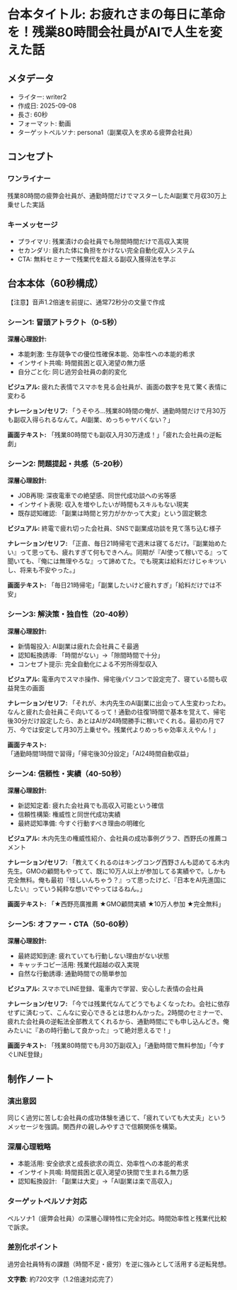 # 台本タイトル: お疲れさまの毎日に革命を！残業80時間会社員がAIで人生を変えた話

## メタデータ
- ライター: writer2
- 作成日: 2025-09-08
- 長さ: 60秒
- フォーマット: 動画
- ターゲットペルソナ: persona1（副業収入を求める疲弊会社員）

## コンセプト
### ワンライナー
残業80時間の疲弊会社員が、通勤時間だけでマスターしたAI副業で月収30万上乗せした実話

### キーメッセージ
- プライマリ: 残業漬けの会社員でも隙間時間だけで高収入実現
- セカンダリ: 疲れた体に負担をかけない完全自動化収入システム
- CTA: 無料セミナーで残業代を超える副収入獲得法を学ぶ

## 台本本体（60秒構成）
【注意】音声1.2倍速を前提に、通常72秒分の文量で作成

### シーン1: 冒頭アトラクト（0-5秒）
**深層心理設計:**
- 本能刺激: 生存競争での優位性確保本能、効率性への本能的希求
- インサイト共鳴: 時間貧困と収入渇望の無力感
- 自分ごと化: 同じ過労会社員の劇的変化

**ビジュアル:** 疲れた表情でスマホを見る会社員が、画面の数字を見て驚く表情に変わる

**ナレーション/セリフ:**
「うそやろ...残業80時間の俺が、通勤時間だけで月30万も副収入得られるなんて。AI副業、めっちゃヤバくない？」

**画面テキスト:** 「残業80時間でも副収入月30万達成！」「疲れた会社員の逆転劇」

### シーン2: 問題提起・共感（5-20秒）
**深層心理設計:**
- JOB再現: 深夜電車での絶望感、同世代成功談への劣等感
- インサイト表現: 収入を増やしたいが時間もスキルもない現実
- 既存認知確認: 「副業は時間と労力がかかって大変」という固定観念

**ビジュアル:** 終電で疲れ切った会社員、SNSで副業成功談を見て落ち込む様子

**ナレーション/セリフ:**
「正直、毎日21時帰宅で週末は寝てるだけ。『副業始めたい』って思っても、疲れすぎて何もできへん。同期が『AI使って稼いでる』って聞いても、『俺には無理やろな』って諦めてた。でも現実は給料だけじゃキツいし、将来も不安やった。」

**画面テキスト:** 「毎日21時帰宅」「副業したいけど疲れすぎ」「給料だけでは不安」

### シーン3: 解決策・独自性（20-40秒）
**深層心理設計:**
- 新情報投入: AI副業は疲れた会社員こそ最適
- 認知転換誘導: 「時間がない」→「隙間時間で十分」
- コンセプト提示: 完全自動化による不労所得型収入

**ビジュアル:** 電車内でスマホ操作、帰宅後パソコンで設定完了、寝ている間も収益発生の画面

**ナレーション/セリフ:**
「それが、木内先生のAI副業に出会って人生変わったわ。なんと疲れた会社員こそ向いてるって！通勤の往復1時間で基本を覚えて、帰宅後30分だけ設定したら、あとはAIが24時間勝手に稼いでくれる。最初の月で7万、今では安定して月30万上乗せや。残業代よりめっちゃ効率ええやん！」

**画面テキスト:** 「通勤時間1時間で習得」「帰宅後30分設定」「AI24時間自動収益」

### シーン4: 信頼性・実績（40-50秒）
**深層心理設計:**
- 新認知定着: 疲れた会社員でも高収入可能という確信
- 信頼性構築: 権威性と同世代成功実績
- 最終認知準備: 今すぐ行動すべき理由の明確化

**ビジュアル:** 木内先生の権威性紹介、会社員の成功事例グラフ、西野氏の推薦コメント

**ナレーション/セリフ:**
「教えてくれるのはキングコング西野さんも認めてる木内先生。GMOの顧問もやってて、既に10万人以上が参加してる実績やで。しかも完全無料。俺も最初『怪しいんちゃう？』って思ったけど、『日本をAI先進国にしたい』っていう純粋な想いでやってはるねん。」

**画面テキスト:** 「★西野亮廣推薦 ★GMO顧問実績 ★10万人参加 ★完全無料」

### シーン5: オファー・CTA（50-60秒）
**深層心理設計:**
- 最終認知到達: 疲れていても行動しない理由がない状態
- キャッチコピー活用: 残業代超越の収入実現
- 自然な行動誘導: 通勤時間での簡単参加

**ビジュアル:** スマホでLINE登録、電車内で学習、安心した表情の会社員

**ナレーション/セリフ:**
「今では残業代なんてどうでもよくなったわ。会社に依存せずに済むって、こんなに安心できるとは思わんかった。2時間のセミナーで、疲れた会社員の逆転法全部教えてくれるから、通勤時間にでも申し込んどき。俺みたいに『あの時行動して良かった』って絶対思えるで！」

**画面テキスト:** 「残業80時間でも月30万副収入」「通勤時間で無料参加」「今すぐLINE登録」

## 制作ノート

### 演出意図
同じく過労に苦しむ会社員の成功体験を通じて、「疲れていても大丈夫」というメッセージを強調。関西弁の親しみやすさで信頼関係を構築。

### 深層心理戦略
- 本能活用: 安全欲求と成長欲求の両立、効率性への本能的希求
- インサイト共鳴: 時間貧困と収入渇望の狭間で生まれる無力感
- 認知転換設計: 「副業は大変」→「AI副業は楽で高収入」

### ターゲットペルソナ対応
ペルソナ1（疲弊会社員）の深層心理特性に完全対応。時間効率性と残業代比較で訴求。

### 差別化ポイント
過労会社員特有の課題（時間不足・疲労）を逆に強みとして活用する逆転発想。

**文字数**: 約720文字（1.2倍速対応完了）